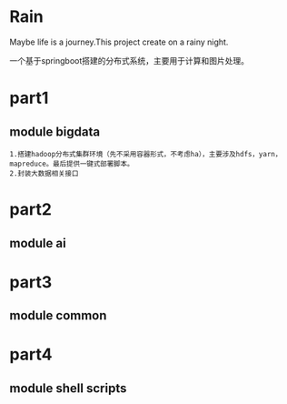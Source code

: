 # Rain
Maybe life is a journey.This project create on a rainy night.

一个基于springboot搭建的分布式系统，主要用于计算和图片处理。

# part1
## module bigdata
    1.搭建hadoop分布式集群环境（先不采用容器形式，不考虑ha），主要涉及hdfs，yarn，mapreduce。最后提供一键式部署脚本。
    2.封装大数据相关接口
    
# part2
## module ai

# part3 
## module common

# part4
## module shell scripts
